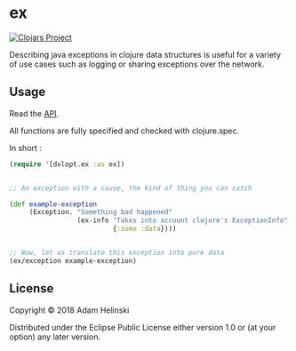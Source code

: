 # ex

[![Clojars
Project](https://img.shields.io/clojars/v/dvlopt/ex.svg)](https://clojars.org/dvlopt/ex)

Describing java exceptions in clojure data structures is useful for a variety of
use cases such as logging or sharing exceptions over the network.

## Usage

Read the [API](https://dvlopt.github.io/doc/clojure/dvlopt/ex/index.html).

All functions are fully specified and checked with clojure.spec.

In short :

```clj
(require '[dvlopt.ex :as ex])


;; An exception with a cause, the kind of thing you can catch

(def example-exception
     (Exception. "Something bad happened"
                 (ex-info "Takes into account clojure's ExceptionInfo"
                          {:some :data})))


;; Now, let us translate this exception into pure data
(ex/exception example-exception)
```

## License

Copyright © 2018 Adam Helinski

Distributed under the Eclipse Public License either version 1.0 or (at
your option) any later version.
